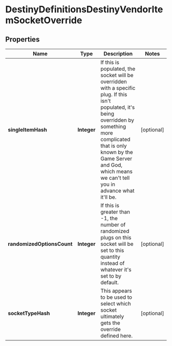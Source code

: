 
# DestinyDefinitionsDestinyVendorItemSocketOverride

## Properties
Name | Type | Description | Notes
------------ | ------------- | ------------- | -------------
**singleItemHash** | **Integer** | If this is populated, the socket will be overridden with a specific plug.  If this isn&#39;t populated, it&#39;s being overridden by something more complicated that is only known by the Game Server and God, which means we can&#39;t tell you in advance what it&#39;ll be. |  [optional]
**randomizedOptionsCount** | **Integer** | If this is greater than -1, the number of randomized plugs on this socket will be set to this quantity instead of whatever it&#39;s set to by default. |  [optional]
**socketTypeHash** | **Integer** | This appears to be used to select which socket ultimately gets the override defined here. |  [optional]




